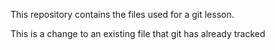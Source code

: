 This repository contains the files used for a git lesson.

This is a change to an existing file that git has already tracked
